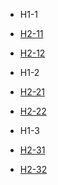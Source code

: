 - H1-1
 - [H2-11](/H2-11)
 - [H2-12](/H2-12)

- H1-2
 - [H2-21](/H2-21)
 - [H2-22](/H2-22)

- H1-3
 - [H2-31](/H2-31)
 - [H2-32](/H2-32)
